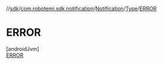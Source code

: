 //[sdk](../../../../../index.md)/[com.robotemi.sdk.notification](../../../index.md)/[Notification](../../index.md)/[Type](../index.md)/[ERROR](index.md)

# ERROR

[androidJvm]\
[ERROR](index.md)
